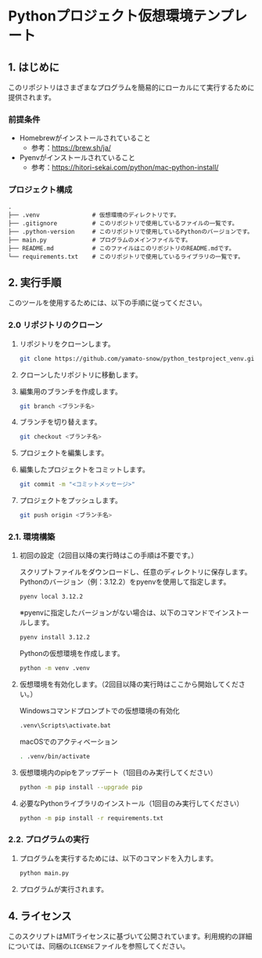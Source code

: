 # Pythonプロジェクト仮想環境テンプレート

## 1. はじめに
このリポジトリはさまざまなプログラムを簡易的にローカルにて実行するために提供されます。

### 前提条件
- Homebrewがインストールされていること
    - 参考：https://brew.sh/ja/
- Pyenvがインストールされていること
    - 参考：https://hitori-sekai.com/python/mac-python-install/

### プロジェクト構成
```
.
├── .venv               # 仮想環境のディレクトリです。
├── .gitignore          # このリポジトリで使用しているファイルの一覧です。
├── .python-version     # このリポジトリで使用しているPythonのバージョンです。
├── main.py             # プログラムのメインファイルです。
├── README.md           # このファイルはこのリポジトリのREADME.mdです。
└── requirements.txt    # このリポジトリで使用しているライブラリの一覧です。
```

## 2. 実行手順
このツールを使用するためには、以下の手順に従ってください。

### 2.0 リポジトリのクローン
1. リポジトリをクローンします。

    ```bash
    git clone https://github.com/yamato-snow/python_testproject_venv.git　<プロジェクト名>
    ```
2. クローンしたリポジトリに移動します。

3. 編集用のブランチを作成します。

    ```bash
    git branch <ブランチ名>
    ```

4. ブランチを切り替えます。

    ```bash
    git checkout <ブランチ名>
    ```

5. プロジェクトを編集します。

6. 編集したプロジェクトをコミットします。

    ```bash
    git commit -m "<コミットメッセージ>"
    ```

7. プロジェクトをプッシュします。

    ```bash
    git push origin <ブランチ名>
    ```

### 2.1. 環境構築
1. 初回の設定（2回目以降の実行時はこの手順は不要です。）

    スクリプトファイルをダウンロードし、任意のディレクトリに保存します。
    Pythonのバージョン（例：3.12.2）をpyenvを使用して指定します。

    ```bash
    pyenv local 3.12.2
    ```

    ※pyenvに指定したバージョンがない場合は、以下のコマンドでインストールします。

    ```bash
    pyenv install 3.12.2
    ```

    Pythonの仮想環境を作成します。
    ```bash
    python -m venv .venv
    ```
2. 仮想環境を有効化します。（2回目以降の実行時はここから開始してください。）

    Windowsコマンドプロンプトでの仮想環境の有効化
    ```bash
    .venv\Scripts\activate.bat
    ```

    macOSでのアクティベーション
    ```bash
    . .venv/bin/activate
    ```

3. 仮想環境内のpipをアップデート（1回目のみ実行してください）

    ```bash
    python -m pip install --upgrade pip
    ```

4. 必要なPythonライブラリのインストール（1回目のみ実行してください）

    ```bash
    python -m pip install -r requirements.txt
    ```

### 2.2. プログラムの実行
1. プログラムを実行するためには、以下のコマンドを入力します。

    ```bash
    python main.py
    ```
2. プログラムが実行されます。

## 4. ライセンス
このスクリプトはMITライセンスに基づいて公開されています。利用規約の詳細については、同梱の`LICENSE`ファイルを参照してください。